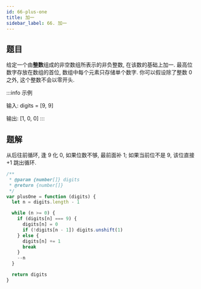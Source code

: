 ```yaml
---
id: 66-plus-one
title: 加一
sidebar_label: 66. 加一
---
```


## 题目

给定一个由**整数**组成的非空数组所表示的非负整数, 在该数的基础上加一. 最高位数字存放在数组的首位, 数组中每个元素只存储单个数字. 你可以假设除了整数 0 之外, 这个整数不会以零开头.

:::info 示例

输入: digits = [9, 9]

输出: [1, 0, 0]
:::

## 题解

从后往前循环, 逢 9 化 0, 如果位数不够, 最前面补 1; 如果当前位不是 9, 该位直接 +1 跳出循环.

```ts
/**
 * @param {number[]} digits
 * @return {number[]}
 */
var plusOne = function (digits) {
  let n = digits.length - 1

  while (n >= 0) {
    if (digits[n] === 9) {
      digits[n] = 0
      if (!digits[n - 1]) digits.unshift(1)
    } else {
      digits[n] += 1
      break
    }
    --n
  }

  return digits
}
```
